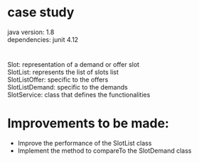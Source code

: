 # case study

java version: 1.8 <br />
dependencies: junit 4.12 <br />

# 

Slot: representation of a demand or offer slot <br />
SlotList: represents the list of slots list <br />
SlotListOffer: specific to the offers <br />
SlotListDemand: specific to the demands <br />
SlotService: class that defines the functionalities <br />

# Improvements to be made: 
- Improve the performance of the SlotList class <br />
- Implement the method to compareTo the SlotDemand class <br />
